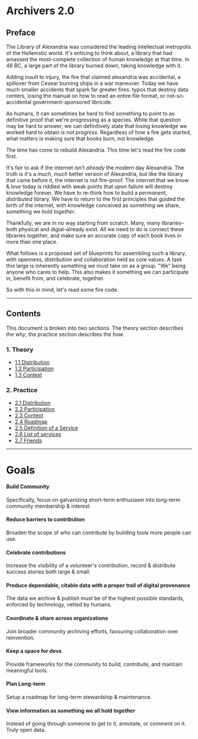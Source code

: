 # Archivers 2.0

## Preface

The Library of Alexandria was considered the leading intellectual metropolis of the Hellenistic world. It's enticing to think about, a library that had amassed the most-complete collection of human knowledge at that time. In 48 BC, a large part of the library burned down, taking knowledge with it.

Adding insult to injury, the fire that claimed alexandria was accidental, a spillover from Cesear burning ships in a war maneuver. Today we have much smaller accidents that spark far greater fires: typos that destroy data centers, losing the manual on how to read an entire file format, or not-so-accidental government-sponsored libricide.

As humans, it can sometimes be hard to find something to point to as definitive proof that we're progressing as a species. While that question may be hard to answer, we can definitively state that losing knowledge we worked hard to obtain _is not progress_. Regardless of how a fire gets started, what matters is making sure that books burn, not knowledge.

The time has come to rebuild Alexandria. This time let's read the fire code first.

It's fair to ask if the internet isn't _already_ the modern day Alexandria. The truth is it's a _much_, _much_ better version of Alexandria, but like the library that came before it, the internet is not fire-proof. The internet that we know & love today is riddled with weak points that upon failure will destroy knowledge forever. We have to re-think how to build a _permanent_, _distributed_ library. We have to return to the first principles that guided the birth of the internet, with knowledge conceived as something we share, something we hold _together_.

Thankfully, we are in no way starting from scratch. Many, many libraries–both physical and digial–already exist. All we need to do is connect these libraries together, and make sure an accurate copy of each book lives in more than one place.

What follows is a proposed set of blueprints for assembling such a library, with openness, distribution and collaboration held as core values. A task this large is inherently something we must take on as a group. "We" being anyone who cares to help. This also makes it something we can participate in, benefit from, and celebrate, together.

So with this in mind, let's read some fire code.

** **
## Contents

This document is broken into two sections. The theory section describes the _why_, the practice section describes the _how_.

### 1. Theory
* [1.1 Distribution](theory/distribution.md)
* [1.2 Participation](theory/participation.md)
* [1.3 Context](theory/context.md)

### 2. Practice
* [2.1 Distribution](practice/distribution.md)
* [2.2 Participation](practice/participation.md)
* [2.3 Context](practice/context.md)
* [2.4 Roadmap](practice/roadmap.md)
* [2.5 Definition of a Service](practice/service_definition.md)
* [2.6 List of services](practice/services_list.md)
* [2.7 Friends](practice/friends.md)


** **
# Goals

#### Build Community
Specifically, focus on galvanizing short-term enthusiasm into long-term community membership & interest.

#### Reduce barriers to contribution
Broaden the scope of who can contribute by building tools more people can use.

#### Celebrate contributions
Increase the visibility of a volunteer's contribution, record & distribute success stories both large & small.

#### Produce dependable, citable data with a proper trail of digital provenance
The data we archive & publish must be of the highest possible standards, enforced by technology, vetted by humans.

#### Coordinate & share across organizations
Join broader community archiving efforts, favouring collaboration over reinvention.

#### Keep a space for devs
Provide frameworks for the community to build, contribute, and maintain meaningful tools.

#### Plan Long-term
Setup a roadmap for long-term stewardship & maintenance.

#### View information as something we all hold *together*
Instead of going through someone to get to it, annotate, or comment on it. Truly open data.

